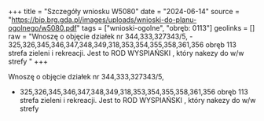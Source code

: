 +++
title = "Szczegóły wniosku W5080"
date = "2024-06-14"
source = "https://bip.brg.gda.pl/images/uploads/wnioski-do-planu-ogolnego/w5080.pdf"
tags = ["wnioski-ogolne", "obręb: 0113"]
geolinks = []
raw = "Wnoszę o objęcie działek nr 344,333,327343/5, - 325,326,345,346,347,348,349,318,353,354,355,358,361,356 obręb 113 strefa zieleni i rekreacji. Jest to ROD WYSPIAŃSKI , który nakezy do w/w strefy "
+++

Wnoszę o objęcie działek nr 344,333,327343/5,
- 325,326,345,346,347,348,349,318,353,354,355,358,361,356 obręb 113 strefa zieleni i rekreacji.
Jest to ROD WYSPIAŃSKI , który nakezy do w/w strefy




